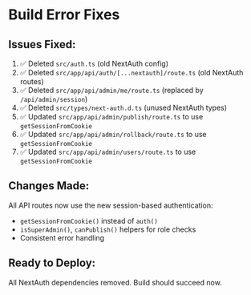 # Build Error Fixes

## Issues Fixed:
1. ✅ Deleted `src/auth.ts` (old NextAuth config)
2. ✅ Deleted `src/app/api/auth/[...nextauth]/route.ts` (old NextAuth routes)
3. ✅ Deleted `src/app/api/admin/me/route.ts` (replaced by `/api/admin/session`)
4. ✅ Deleted `src/types/next-auth.d.ts` (unused NextAuth types)
5. ✅ Updated `src/app/api/admin/publish/route.ts` to use `getSessionFromCookie`
6. ✅ Updated `src/app/api/admin/rollback/route.ts` to use `getSessionFromCookie`
7. ✅ Updated `src/app/api/admin/users/route.ts` to use `getSessionFromCookie`

## Changes Made:
All API routes now use the new session-based authentication:
- `getSessionFromCookie()` instead of `auth()`
- `isSuperAdmin()`, `canPublish()` helpers for role checks
- Consistent error handling

## Ready to Deploy:
All NextAuth dependencies removed. Build should succeed now.

